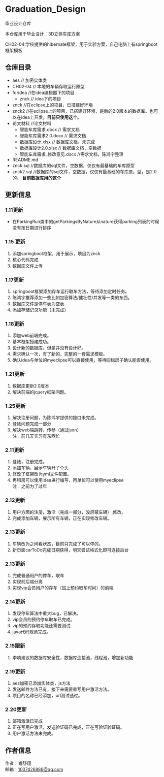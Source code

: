 # Graduation_Design
毕业设计仓库

本仓库用于毕业设计：3D立体车库方案  

CH02-04:学校提供的hibernate框架，用于实验方案，自己电脑上有springboot框架模板

## 仓库目录 ##
- aes //  加密实体类  
- CH02-04                   //   本地的车辆存取运行原型  
- foridea  					//在idea编辑器下的项目  
	- znck // idea下的项目   
- znck  //在eclipse上的项目，已搭建好环境  
- znck2  //在eclipse上的项目，已搭建好环境，是新的2.0版本的数据库。也可以在idea上开发。**目前只使用这个**。  
-	论文材料  //论文材料    
	- 智能车库需求.docx // 需求文档   
	- 智能车库需求2.0.docx // 需求文档   
	- 数据库设计.xlsx // 数据库文档，未完成   
	- 数据库设计2.0.xlsx // 数据库文档，空数据   
	- 智能车库需求_修改意见.docx //需求文档，陈鸿宇整理
- README.md  
- znck.sql //数据库的sql文件，空数据，仅仅有最基础的车库原型
- znck2.sql //数据库的sql文件，空数据，仅仅有最基础的车库原，型，是2.0的。  **目前数据库用的这个**


## 更新信息 ##
### 1.11更新 
    
- 在ParkingRun类中的getParkingsByNature从nature获得parking列表的时候没有按日期进行排序  
 
### 1.15 更新
1.  添加springboot框架，用于展示，项目为znck
2.  核心代码完成
3.  数据库文件上传  

### 1.17更新
1.  springboot框架添加存车运行取车方法，等待添加定时任务。
2. 	陈鸿宇推荐添加一些比如加密算法/健壮性/并发等一类的东西。
3. 	数据库文件是停车表为空表
4. 	添加存储记录功能（未完成）

### 1.18更新
1. 	添加web前端完成。
2. 	基本框架搭建成功。  
3. 	设计新的数据库，但是并没有设计好。
4. 	需求确认一次，有了新的，完整的一套需求模板。
5. 	确认idea与单位的myeclipse可以直接使用，等待回租房子确认能否使用。

### 1.21更新
1.  数据库更新2.0版本
2.  解决前端的jquery框架问题。

### 1.25更新
1.	解决注册问题，为陈鸿宇提供的接口未完成。
2.	登陆问题完成一部分
3.	解决web端跳转，传参（通过json）  
注：前几天实习有东西忙

### 2.11更新
1.	登陆，注册完成。
2.	添加车辆，展示车辆开了个头
3.	修改了框架改为yml文件配置。
4.	再租房可以使用idea进行编写，再单位可以使用myeclipse  
注：之前为了过年

### 2.12更新
1.	用户方面的注册，激活（完成一部分，没屏蔽车辆）,修改。  
2.	完成添加车辆，展示所有车辆，正在实现修改车辆。 

### 2.13更新
1.	车辆改为之间看状态，目前只完成了可以停的。
2.	新页面carToDo完成日期获得，明天尝试格式化即可连接后台

### 2.13更新
1.	完成普通用户的停车，取车
2.	实现前后端分离
3.	实现vip会员用户的存车（加上预约取车时间）的前端

### 2.14更新
1.	发现停车算法中重大bug，已解决。
2.	vip会员的预约停车取车已完成。
3.	vip的预约存取功能还需要测试
4.	java代码规范完成。


### 2.15跟新
1.	李响建议的数据库安全性，数据库连接池，线程池，增加新功能

### 2.19更新
1.	aes加密已添加实体类，js方法
2.	发送邮件方法已有，接下来需要重写用户激活方法。
3.	项目的名称已经添加，url测试通过。  

### 2.20更新
1.	邮箱激活已完成
2.	正在写用户激活，发送验证码已完成，正在写验证验证码。
3.	用户激活方法未完成。

## 作者信息 ##
作者：肖舒翔  
邮箱：1037426886@qq.com
